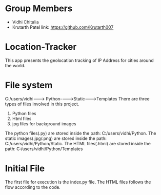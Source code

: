 # Group Members
- Vidhi Chitalia
- Krutarth Patel link: https://github.com/Krutarth007
# Location-Tracker
This app presents the geolocation tracking of IP Address for cities around the world.

# File system
C:/users/vidhi---> Python---->Static--->Templates
There are three types of files involved in this project.

1. Python files
2. Html files
3. jpg files for background images

The python files(.py) are stored inside the path: C:/users/vidhi/Python.
The static images(.jpg/.png) are stored inside the path: C:/users/vidhi/Python/Static.
The HTML files(.html) are stored inside the path: C:/users/vidhi/Python/Templates

# Initial File
The first file for execution is the index.py file. The HTML files follows the flow according to the code.
